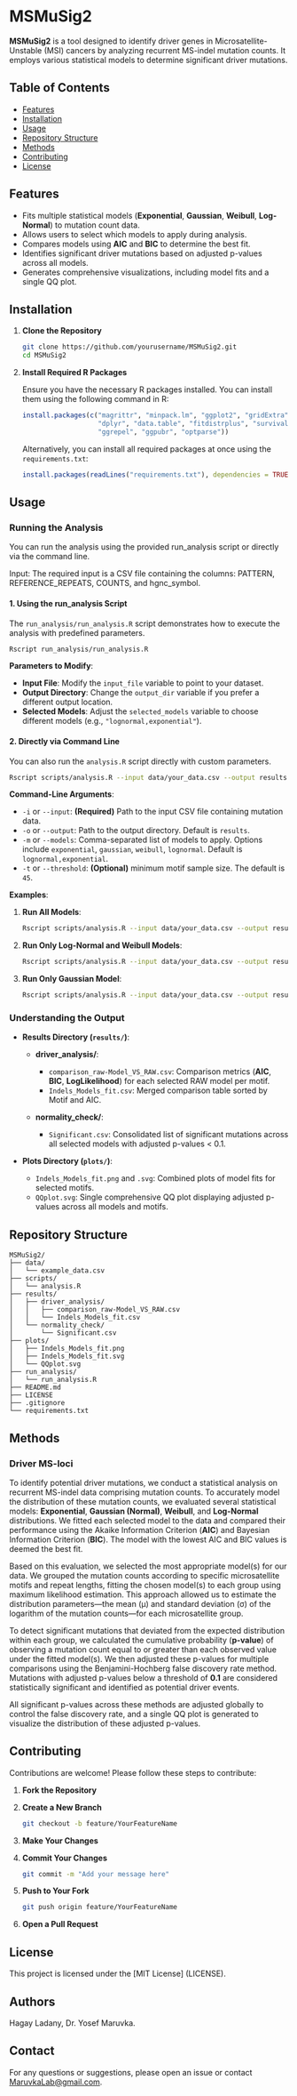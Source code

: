 # MSMuSig2

**MSMuSig2** is a tool designed to identify driver genes in Microsatellite-Unstable (MSI) cancers by analyzing recurrent MS-indel mutation counts.
It employs various statistical models to determine significant driver mutations.

## Table of Contents

- [Features](#features)
- [Installation](#installation)
- [Usage](#usage)
- [Repository Structure](#repository-structure)
- [Methods](#methods)
- [Contributing](#contributing)
- [License](#license)

## Features

- Fits multiple statistical models (**Exponential**, **Gaussian**, **Weibull**, **Log-Normal**) to mutation count data.
- Allows users to select which models to apply during analysis.
- Compares models using **AIC** and **BIC** to determine the best fit.
- Identifies significant driver mutations based on adjusted p-values across all models.
- Generates comprehensive visualizations, including model fits and a single QQ plot.

## Installation

1. **Clone the Repository**

   ```bash
   git clone https://github.com/yourusername/MSMuSig2.git
   cd MSMuSig2
   ```

2. **Install Required R Packages**

   Ensure you have the necessary R packages installed. You can install them using the following command in R:

   ```r
   install.packages(c("magrittr", "minpack.lm", "ggplot2", "gridExtra", "MASS", 
                      "dplyr", "data.table", "fitdistrplus", "survival", "car", 
                      "ggrepel", "ggpubr", "optparse"))
   ```

   Alternatively, you can install all required packages at once using the `requirements.txt`:

   ```r
   install.packages(readLines("requirements.txt"), dependencies = TRUE)
   ```

## Usage

### Running the Analysis

You can run the analysis using the provided run_analysis script or directly via the command line.

Input:
The required input is a CSV file containing the columns: PATTERN, REFERENCE_REPEATS, COUNTS, and hgnc_symbol.

#### 1. **Using the run_analysis Script**

The `run_analysis/run_analysis.R` script demonstrates how to execute the analysis with predefined parameters.

```bash
Rscript run_analysis/run_analysis.R
```

**Parameters to Modify**:

- **Input File**: Modify the `input_file` variable to point to your dataset.
- **Output Directory**: Change the `output_dir` variable if you prefer a different output location.
- **Selected Models**: Adjust the `selected_models` variable to choose different models (e.g., `"lognormal,exponential"`).

#### 2. **Directly via Command Line**

You can also run the `analysis.R` script directly with custom parameters.

```bash
Rscript scripts/analysis.R --input data/your_data.csv --output results --models exponential,gaussian,weibull,lognormal --threshold 50
```

**Command-Line Arguments**:

- `-i` or `--input`: **(Required)** Path to the input CSV file containing mutation data.
- `-o` or `--output`: Path to the output directory. Default is `results`.
- `-m` or `--models`: Comma-separated list of models to apply. Options include `exponential`, `gaussian`, `weibull`, `lognormal`. Default is `lognormal,exponential`.
- `-t` or `--threshold`: **(Optional)** minimum motif sample size. The default is `45`.

**Examples**:

1. **Run All Models**:

   ```bash
   Rscript scripts/analysis.R --input data/your_data.csv --output results --models exponential,gaussian,weibull,lognormal
   ```

2. **Run Only Log-Normal and Weibull Models**:

   ```bash
   Rscript scripts/analysis.R --input data/your_data.csv --output results --models lognormal,weibull
   ```

3. **Run Only Gaussian Model**:

   ```bash
   Rscript scripts/analysis.R --input data/your_data.csv --output results --models gaussian
   ```

### Understanding the Output

- **Results Directory (`results/`)**:

  - **driver_analysis/**:
    - `comparison_raw-Model_VS_RAW.csv`: Comparison metrics (**AIC**, **BIC**, **LogLikelihood**) for each selected RAW model per motif.
    - `Indels_Models_fit.csv`: Merged comparison table sorted by Motif and AIC.

  - **normality_check/**:
    - `Significant.csv`: Consolidated list of significant mutations across all selected models with adjusted p-values < 0.1.

- **Plots Directory (`plots/`)**:

  - `Indels_Models_fit.png` and `.svg`: Combined plots of model fits for selected motifs.
  - `QQplot.svg`: Single comprehensive QQ plot displaying adjusted p-values across all models and motifs.

## Repository Structure

```
MSMuSig2/
├── data/
│   └── example_data.csv
├── scripts/
│   └── analysis.R
├── results/
│   ├── driver_analysis/
│   │   ├── comparison_raw-Model_VS_RAW.csv
│   │   └── Indels_Models_fit.csv
│   └── normality_check/
│       └── Significant.csv
├── plots/
│   ├── Indels_Models_fit.png
│   ├── Indels_Models_fit.svg
│   └── QQplot.svg
├── run_analysis/
│   └── run_analysis.R
├── README.md
├── LICENSE
├── .gitignore
└── requirements.txt
```

## Methods

### Driver MS-loci

To identify potential driver mutations, we conduct a statistical analysis on recurrent MS-indel data comprising mutation counts.
To accurately model the distribution of these mutation counts, we evaluated several statistical models: **Exponential**, **Gaussian (Normal)**, **Weibull**, and **Log-Normal** distributions.
We fitted each selected model to the data and compared their performance using the Akaike Information Criterion (**AIC**) and Bayesian Information Criterion (**BIC**).
The model with the lowest AIC and BIC values is deemed the best fit.

Based on this evaluation, we selected the most appropriate model(s) for our data.
We grouped the mutation counts according to specific microsatellite motifs and repeat lengths, fitting the chosen model(s) to each group using maximum likelihood estimation.
This approach allowed us to estimate the distribution parameters—the mean (μ) and standard deviation (σ) of the logarithm of the mutation counts—for each microsatellite group.

To detect significant mutations that deviated from the expected distribution within each group, we calculated the cumulative probability (**p-value**) of observing a mutation count equal to or greater than each observed value under the fitted model(s).
We then adjusted these p-values for multiple comparisons using the Benjamini-Hochberg false discovery rate method.
Mutations with adjusted p-values below a threshold of **0.1** are considered statistically significant and identified as potential driver events.

All significant p-values across these methods are adjusted globally to control the false discovery rate, and a single QQ plot is generated to visualize the distribution of these adjusted p-values.

## Contributing

Contributions are welcome! Please follow these steps to contribute:

1. **Fork the Repository**

2. **Create a New Branch**

   ```bash
   git checkout -b feature/YourFeatureName
   ```

3. **Make Your Changes**

4. **Commit Your Changes**

   ```bash
   git commit -m "Add your message here"
   ```

5. **Push to Your Fork**

   ```bash
   git push origin feature/YourFeatureName
   ```

6. **Open a Pull Request**

## License

This project is licensed under the [MIT License] (LICENSE).

## Authors
Hagay Ladany, Dr. Yosef Maruvka.

## Contact

For any questions or suggestions, please open an issue or contact [MaruvkaLab@gmail.com](mailto:maruvkalab@gmail.com).
